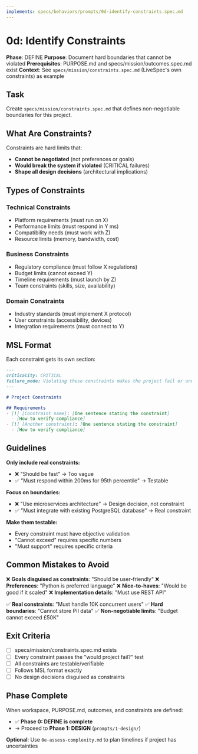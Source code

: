 ```yaml
---
implements: specs/behaviors/prompts/0d-identify-constraints.spec.md
---
```


# 0d: Identify Constraints

**Phase**: DEFINE
**Purpose**: Document hard boundaries that cannot be violated
**Prerequisites**: PURPOSE.md and specs/mission/outcomes.spec.md exist
**Context**: See `specs/mission/constraints.spec.md` (LiveSpec's own constraints) as example

## Task

Create `specs/mission/constraints.spec.md` that defines non-negotiable boundaries for this project.

## What Are Constraints?

Constraints are hard limits that:
- **Cannot be negotiated** (not preferences or goals)
- **Would break the system if violated** (CRITICAL failures)
- **Shape all design decisions** (architectural implications)

## Types of Constraints

### Technical Constraints
- Platform requirements (must run on X)
- Performance limits (must respond in Y ms)
- Compatibility needs (must work with Z)
- Resource limits (memory, bandwidth, cost)

### Business Constraints
- Regulatory compliance (must follow X regulations)
- Budget limits (cannot exceed Y)
- Timeline requirements (must launch by Z)
- Team constraints (skills, size, availability)

### Domain Constraints
- Industry standards (must implement X protocol)
- User constraints (accessibility, devices)
- Integration requirements (must connect to Y)

## MSL Format

Each constraint gets its own section:

```markdown
---
criticality: CRITICAL
failure_mode: Violating these constraints makes the project fail or unusable
---

# Project Constraints

## Requirements
- [!] [Constraint name]: [One sentence stating the constraint]
  - [How to verify compliance]
- [!] [Another constraint]: [One sentence stating the constraint]
  - [How to verify compliance]
```

## Guidelines

**Only include real constraints:**
- ❌ "Should be fast" → Too vague
- ✅ "Must respond within 200ms for 95th percentile" → Testable

**Focus on boundaries:**
- ❌ "Use microservices architecture" → Design decision, not constraint
- ✅ "Must integrate with existing PostgreSQL database" → Real constraint

**Make them testable:**
- Every constraint must have objective validation
- "Cannot exceed" requires specific numbers
- "Must support" requires specific criteria

## Common Mistakes to Avoid

❌ **Goals disguised as constraints**: "Should be user-friendly"
❌ **Preferences**: "Python is preferred language"
❌ **Nice-to-haves**: "Would be good if it scaled"
❌ **Implementation details**: "Must use REST API"

✅ **Real constraints**: "Must handle 10K concurrent users"
✅ **Hard boundaries**: "Cannot store PII data"
✅ **Non-negotiable limits**: "Budget cannot exceed £50K"

## Exit Criteria

- [ ] specs/mission/constraints.spec.md exists
- [ ] Every constraint passes the "would project fail?" test
- [ ] All constraints are testable/verifiable
- [ ] Follows MSL format exactly
- [ ] No design decisions disguised as constraints

## Phase Complete

When workspace, PURPOSE.md, outcomes, and constraints are defined:
- ✅ **Phase 0: DEFINE is complete**
- → Proceed to **Phase 1: DESIGN** (`prompts/1-design/`)

**Optional**: Use `0e-assess-complexity.md` to plan timelines if project has uncertainties
